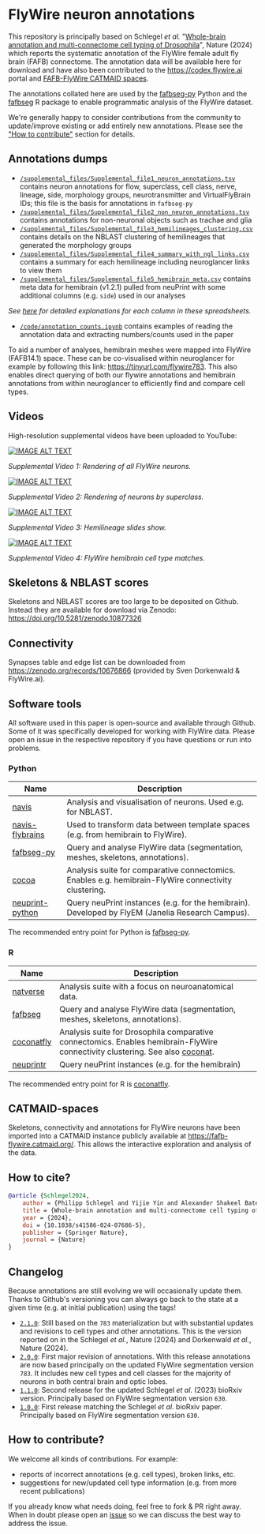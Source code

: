 # FlyWire neuron annotations

This repository is principally based on Schlegel _et al._ "[Whole-brain annotation and multi-connectome cell typing of Drosophila](https://doi-org.ezp.lib.cam.ac.uk/10.1038/s41586-024-07686-5)", Nature (2024)
which reports the systematic annotation of the FlyWire female adult fly brain (FAFB)
connectome. The annotation data will be available here for download and have
also been contributed to the https://codex.flywire.ai portal and
[FAFB-FlyWire CATMAID spaces](https://fafb-flywire.catmaid.org/).

The annotations collated here are used by the [fafbseg-py](https://fafbseg-py.readthedocs.io/) Python and
the [fafbseg](https://natverse.org/fafbseg/) R package to enable programmatic analysis
of the FlyWire dataset.

We're generally happy to consider contributions from the community to update/improve existing or add entirely new annotations.
Please see the ["How to contribute"](#How-to-contribute?) section for details.

## Annotations dumps

- [`/supplemental_files/Supplemental_file1_neuron_annotations.tsv`](supplemental_files/Supplemental_file1_neuron_annotations.tsv) contains neuron annotations for flow, superclass, cell class, nerve, lineage, side, morphology groups, neurotransmitter and VirtualFlyBrain IDs; this file is the basis for annotations in `fafbseg-py`
- [`/supplemental_files/Supplemental_file2_non_neuron_annotations.tsv`](supplemental_files/Supplemental_file2_non_neuron_annotations.tsv) contains annotations for non-neuronal objects such as trachae and glia
- [`/supplemental_files/Supplemental_file3_hemilineages_clustering.csv`](supplemental_files/Supplemental_file3_hemilineages_clustering.csv) contains details on the NBLAST clustering of hemilineages that generated the morphology groups
- [`/supplemental_files/Supplemental_file4_summary_with_ngl_links.csv`](supplemental_files/Supplemental_file4_summary_with_ngl_links.csv) contains a summary for each hemilineage including neuroglancer links to view them
- [`/supplemental_files/Supplemental_file5_hemibrain_meta.csv`](supplemental_files/Supplemental_file5_hemibrain_meta.csv) contains meta data for hemibrain (v1.2.1) pulled from neuPrint with some additional columns (e.g. `side`) used in our analyses

_See [here](supplemental_files/Supplemental_files_columns.md) for detailed explanations for each column in these spreadsheets._

- [`/code/annotation_counts.ipynb`](/code/annotation_counts.ipynb) contains examples of
reading the annotation data and extracting numbers/counts used in the paper

To aid a number of analyses, hemibrain meshes were mapped into FlyWire (FAFB14.1) space. These can be co-visualised within neuroglancer for example by following this link: https://tinyurl.com/flywire783. This also enables direct querying of both our flywire annotations and hemibrain annotations from within neuroglancer to efficiently find and compare cell types.

## Videos
High-resolution supplemental videos have been uploaded to YouTube:

[![IMAGE ALT TEXT](http://img.youtube.com/vi/kNYUhzunuKg/0.jpg)](http://www.youtube.com/watch?v=kNYUhzunuKg "Supplemental Video")

_Supplemental Video 1: Rendering of all FlyWire neurons._

[![IMAGE ALT TEXT](http://img.youtube.com/vi/9TYPM83_8lU/0.jpg)](https://www.youtube.com/watch?v=9TYPM83_8lU "Supplemental Video")

_Supplemental Video 2: Rendering of neurons by superclass._

[![IMAGE ALT TEXT](http://img.youtube.com/vi/m6ZJZfnWEe0/0.jpg)](https://www.youtube.com/watch?v=m6ZJZfnWEe0 "Supplemental Video")

_Supplemental Video 3: Hemilineage slides show._

[![IMAGE ALT TEXT](http://img.youtube.com/vi/tTrU4XerwCg/0.jpg)](https://www.youtube.com/watch?v=tTrU4XerwCg "Supplemental Video")

_Supplemental Video 4: FlyWire hemibrain cell type matches._

## Skeletons & NBLAST scores
Skeletons and NBLAST scores are too large to be deposited on Github. Instead they are available for download via Zenodo: https://doi.org/10.5281/zenodo.10877326

## Connectivity
Synapses table and edge list can be downloaded from https://zenodo.org/records/10676866 (provided by Sven Dorkenwald & FlyWire.ai).

## Software tools
All software used in this paper is open-source and available through Github. Some of it was specifically developed for working with FlyWire data. Please open an issue in the respective repository if you have questions or run into problems.

### Python

| Name             | Description |
| ---------------- | ----------- |
| [navis](https://github.com/navis-org/navis)            		   | Analysis and visualisation of neurons. Used e.g. for NBLAST.  |
| [navis-flybrains](https://github.com/navis-org/navis-flybrains)  | Used to transform data between template spaces (e.g. from hemibrain to FlyWire). |
| [fafbseg-py](https://github.com/flyconnectome/fafbseg-py)           | Query and analyse FlyWire data (segmentation, meshes, skeletons, annotations). |
| [cocoa](https://github.com/flyconnectome/cocoa) | Analysis suite for comparative connectomics. Enables e.g. hemibrain-FlyWire connectivity clustering. |
| [neuprint-python](https://github.com/connectome-neuprint/neuprint-python)  | Query neuPrint instances (e.g. for the hemibrain). Developed by FlyEM (Janelia Research Campus). |

The recommended entry point for Python is [fafbseg-py](https://github.com/flyconnectome/fafbseg-py).

### R

| Name             | Description |
| ---------------- | ----------- |
| [natverse](https://natverse.org)        		   | Analysis suite with a focus on neuroanatomical data.  |
| [fafbseg](https://natverse.org/fafbseg)          | Query and analyse FlyWire data (segmentation, meshes, skeletons, annotations). |
| [coconatfly](https://natverse.org/coconatfly)    | Analysis suite for Drosophila comparative connectomics. Enables hemibrain-FlyWire connectivity clustering. See also [coconat](https://github.com/natverse/coconat). |
| [neuprintr](https://natverse.org/neuprintr)      | Query neuPrint instances (e.g. for the hemibrain) |

The recommended entry point for R is [coconatfly](https://natverse.org/coconatfly).

## CATMAID-spaces
Skeletons, connectivity and annotations for FlyWire neurons have been imported into a CATMAID instance publicly available at https://fafb-flywire.catmaid.org/. This allows the interactive exploration and analysis of the data.

## How to cite?
```bibtex
@article {Schlegel2024,
	author = {Philipp Schlegel and Yijie Yin and Alexander Shakeel Bates and Sven Dorkenwald and Katharina Eichler and Paul Brooks and Daniel S Han and Marina Gkantia and Marcia dos Santos and Eva J Munnelly and Griffin Badalamente and Laia Serratosa Capdevila and Varun Aniruddha Sane and Alexandra M F Fragniere and Ladann Kiassat and Markus William Pleijzier and Imaan F M Tamimi and Christopher R Dunne and Irene Salgarella and Alexandre Javier and Siqi Fang and Eric Perlman and Tom Kazimiers and Sridhar R Jagannathan and Arie Matsliah and Amy R Sterling and Szi-chieh Yu and Claire E McKellar and FlyWire Consortium and Marta Costa and H. Sebastian Seung and Mala Murthy and Volker Hartenstein and Davi D Bock and Gregory S X E Jefferis},
	title = {Whole-brain annotation and multi-connectome cell typing of Drosophila},
	year = {2024},
	doi = {10.1038/s41586-024-07686-5},
	publisher = {Springer Nature},
	journal = {Nature}
}
```

## Changelog
Because annotations are still evolving we will occasionally update them. Thanks to Github's versioning you can always go back to the state at a
given time (e.g. at initial publication) using the tags!

- [`2.1.0`](https://github.com/flyconnectome/flywire_annotations/releases/tag/v2.1.0): Still based on the `783` materialization but with substantial updates and revisions to cell types and other annotations. This is the version reported on in the Schlegel *et al.*, Nature (2024) and Dorkenwald *et al.*, Nature (2024).
- [`2.0.0`](https://github.com/flyconnectome/flywire_annotations/releases/tag/v2.0.0): First major revision of annotations. With this release annotations are now based principally on the updated FlyWire segmentation version `783`. It includes new cell types and cell classes for the majority of neurons in both central brain and optic lobes.
- [`1.1.0`](https://github.com/flyconnectome/flywire_annotations/releases/tag/v1.1.0): Second release for the updated Schlegel *et al*. (2023) bioRxiv version. Principally based on FlyWire segmentation version `630`.
- [`1.0.0`](https://github.com/flyconnectome/flywire_annotations/releases/tag/v1.0.0): First release matching the Schlegel *et al*. bioRxiv paper. Principally based on FlyWire segmentation version `630`.

## How to contribute?
We welcome all kinds of contributions. For example:

- reports of incorrect annotations (e.g. cell types), broken links, etc.
- suggestions for new/updated cell type information (e.g. from more recent publications)

If you already know what needs doing, feel free to fork & PR
right away. When in doubt please open an [issue](https://github.com/flyconnectome/flywire_annotations/issues) so we can discuss the best way to address the issue.
